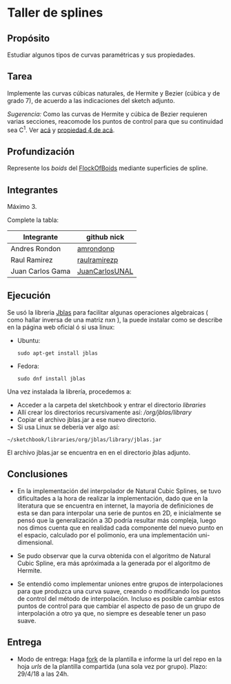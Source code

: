 # Taller de splines

## Propósito

Estudiar algunos tipos de curvas paramétricas y sus propiedades.

## Tarea

Implemente las curvas cúbicas naturales, de Hermite y Bezier (cúbica y de grado 7), de acuerdo a las indicaciones del sketch adjunto.

*Sugerencia:* Como las curvas de Hermite y cúbica de Bezier requieren varias secciones, reacomode los puntos de control para que su continuidad sea C<sup>1</sup>. Ver [acá](https://visualcomputing.github.io/Curves/#/5/5) y [propiedad 4 de acá](https://visualcomputing.github.io/Curves/#/6/4).

## Profundización

Represente los _boids_ del [FlockOfBoids](https://github.com/VisualComputing/framesjs/tree/processing/examples/Advanced/FlockOfBoids) mediante superficies de spline.

## Integrantes

Máximo 3.

Complete la tabla:

| Integrante | github nick |
|------------|-------------|
|Andres Rondon| [amrondonp](https://github.com/amrondonp)             |
|Raul Ramirez| [raulramirezp](https://github.com/raulramirezp)             |
|Juan Carlos Gama| [JuanCarlosUNAL](https://github.com/JuanCarlosUNAL)             |

## Ejecución

Se usó la libreria [Jblas](http://jblas.org/) para facilitar algunas operaciones algebraicas ( como hallar inversa de una matriz nxn ), la puede instalar como se describe en la página web oficial ó si usa linux:

*   Ubuntu: 
    ``` 
    sudo apt-get install jblas
    ```
*   Fedora: 
    ```
    sudo dnf install jblas
    ```


Una vez instalada la librería, procedemos a:

* Acceder a la carpeta del sketchbook y entrar el directorio *libraries*
* Allí crear los directorios recursivamente así: */org/jblas/library*
* Copiar el archivo jblas.jar a ese nuevo directorio.
* Si usa Linux se debería ver algo así: 
```
~/sketchbook/libraries/org/jblas/library/jblas.jar
```

El archivo jblas.jar se encuentra en en el directorio jblas adjunto.

## Conclusiones

* En la implementación del interpolador de Natural Cubic Splines, se tuvo dificultades a la hora de realizar la implementación, dado que en la literatura que se encuentra en internet, la mayoria de definiciones de esta se dan para interpolar una serie de puntos en 2D, e inicialmente se pensó que la generalización a 3D podría resultar más compleja, luego nos dimos cuenta que en realidad cada componente del nuevo punto en el espacio, calculado por el polimonio, era una implementación uni-dimensional. 

* Se pudo observar que la curva obtenida con el algoritmo de Natural Cubic Spline, era más apróximada a la generada por el algoritmo de Hermite.

* Se entendió como implementar uniones entre grupos de interpolaciones para que produzca una curva suave, creando o modificando los puntos de control del método de interpolación. Incluso es posible cambiar estos puntos de control para que cambiar el aspecto de paso de un grupo de interpolación a otro ya que, no siempre es deseable tener un paso suave.

## Entrega

* Modo de entrega: Haga [fork](https://help.github.com/articles/fork-a-repo/) de la plantilla e informe la url del repo en la hoja *urls* de la plantilla compartida (una sola vez por grupo). Plazo: 29/4/18 a las 24h.
